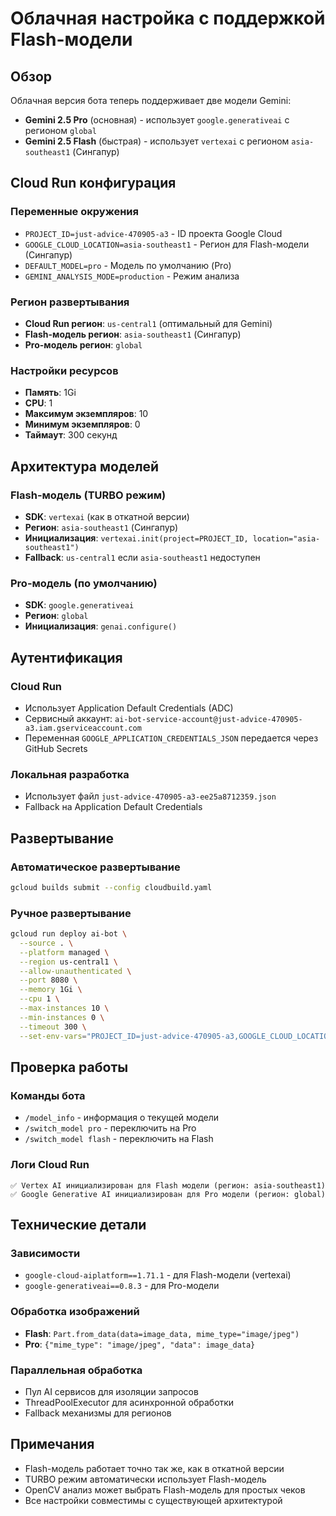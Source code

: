 # Облачная настройка с поддержкой Flash-модели

## Обзор

Облачная версия бота теперь поддерживает две модели Gemini:
- **Gemini 2.5 Pro** (основная) - использует `google.generativeai` с регионом `global`
- **Gemini 2.5 Flash** (быстрая) - использует `vertexai` с регионом `asia-southeast1` (Сингапур)

## Cloud Run конфигурация

### Переменные окружения
- `PROJECT_ID=just-advice-470905-a3` - ID проекта Google Cloud
- `GOOGLE_CLOUD_LOCATION=asia-southeast1` - Регион для Flash-модели (Сингапур)
- `DEFAULT_MODEL=pro` - Модель по умолчанию (Pro)
- `GEMINI_ANALYSIS_MODE=production` - Режим анализа

### Регион развертывания
- **Cloud Run регион**: `us-central1` (оптимальный для Gemini)
- **Flash-модель регион**: `asia-southeast1` (Сингапур)
- **Pro-модель регион**: `global`

### Настройки ресурсов
- **Память**: 1Gi
- **CPU**: 1
- **Максимум экземпляров**: 10
- **Минимум экземпляров**: 0
- **Таймаут**: 300 секунд

## Архитектура моделей

### Flash-модель (TURBO режим)
- **SDK**: `vertexai` (как в откатной версии)
- **Регион**: `asia-southeast1` (Сингапур)
- **Инициализация**: `vertexai.init(project=PROJECT_ID, location="asia-southeast1")`
- **Fallback**: `us-central1` если `asia-southeast1` недоступен

### Pro-модель (по умолчанию)
- **SDK**: `google.generativeai`
- **Регион**: `global`
- **Инициализация**: `genai.configure()`

## Аутентификация

### Cloud Run
- Использует Application Default Credentials (ADC)
- Сервисный аккаунт: `ai-bot-service-account@just-advice-470905-a3.iam.gserviceaccount.com`
- Переменная `GOOGLE_APPLICATION_CREDENTIALS_JSON` передается через GitHub Secrets

### Локальная разработка
- Использует файл `just-advice-470905-a3-ee25a8712359.json`
- Fallback на Application Default Credentials

## Развертывание

### Автоматическое развертывание
```bash
gcloud builds submit --config cloudbuild.yaml
```

### Ручное развертывание
```bash
gcloud run deploy ai-bot \
  --source . \
  --platform managed \
  --region us-central1 \
  --allow-unauthenticated \
  --port 8080 \
  --memory 1Gi \
  --cpu 1 \
  --max-instances 10 \
  --min-instances 0 \
  --timeout 300 \
  --set-env-vars="PROJECT_ID=just-advice-470905-a3,GOOGLE_CLOUD_LOCATION=asia-southeast1,DEFAULT_MODEL=pro"
```

## Проверка работы

### Команды бота
- `/model_info` - информация о текущей модели
- `/switch_model pro` - переключить на Pro
- `/switch_model flash` - переключить на Flash

### Логи Cloud Run
```
✅ Vertex AI инициализирован для Flash модели (регион: asia-southeast1)
✅ Google Generative AI инициализирован для Pro модели (регион: global)
```

## Технические детали

### Зависимости
- `google-cloud-aiplatform==1.71.1` - для Flash-модели (vertexai)
- `google-generativeai==0.8.3` - для Pro-модели

### Обработка изображений
- **Flash**: `Part.from_data(data=image_data, mime_type="image/jpeg")`
- **Pro**: `{"mime_type": "image/jpeg", "data": image_data}`

### Параллельная обработка
- Пул AI сервисов для изоляции запросов
- ThreadPoolExecutor для асинхронной обработки
- Fallback механизмы для регионов

## Примечания

- Flash-модель работает точно так же, как в откатной версии
- TURBO режим автоматически использует Flash-модель
- OpenCV анализ может выбрать Flash-модель для простых чеков
- Все настройки совместимы с существующей архитектурой
